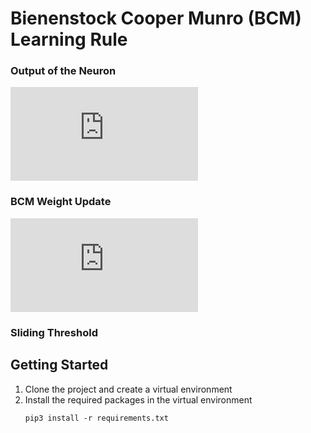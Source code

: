 # Bienenstock Cooper Munro (BCM) Learning Rule

### Output of the Neuron

![output_equation](https://latex.codecogs.com/gif.latex?y%28t%29%3Dw%5ETx%28t%29)

### BCM Weight Update

![weight_update](https://latex.codecogs.com/gif.latex?%5Cfrac%7Bdw%7D%7Bdt%7D%3D%5Ceta%20x%20y%28y-%5Ctheta%29)

### Sliding Threshold



## Getting Started
1. Clone the project and create a virtual environment
2. Install the required packages in the virtual environment
      ```
      pip3 install -r requirements.txt
      ```
